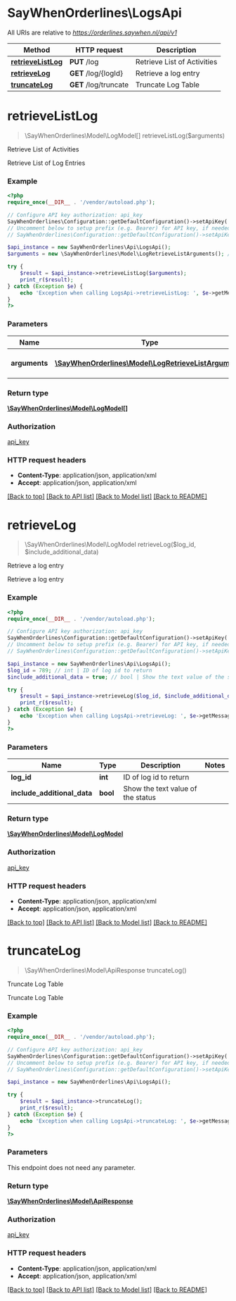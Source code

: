 # SayWhenOrderlines\LogsApi

All URIs are relative to *https://orderlines.saywhen.nl/api/v1*

Method | HTTP request | Description
------------- | ------------- | -------------
[**retrieveListLog**](LogsApi.md#retrieveListLog) | **PUT** /log | Retrieve List of Activities
[**retrieveLog**](LogsApi.md#retrieveLog) | **GET** /log/{logId} | Retrieve a log entry
[**truncateLog**](LogsApi.md#truncateLog) | **GET** /log/truncate | Truncate Log Table


# **retrieveListLog**
> \SayWhenOrderlines\Model\LogModel[] retrieveListLog($arguments)

Retrieve List of Activities

Retrieve List of Log Entries

### Example
```php
<?php
require_once(__DIR__ . '/vendor/autoload.php');

// Configure API key authorization: api_key
SayWhenOrderlines\Configuration::getDefaultConfiguration()->setApiKey('ApiKey', 'YOUR_API_KEY');
// Uncomment below to setup prefix (e.g. Bearer) for API key, if needed
// SayWhenOrderlines\Configuration::getDefaultConfiguration()->setApiKeyPrefix('ApiKey', 'Bearer');

$api_instance = new SayWhenOrderlines\Api\LogsApi();
$arguments = new \SayWhenOrderlines\Model\LogRetrieveListArguments(); // \SayWhenOrderlines\Model\LogRetrieveListArguments | Log RetrieveList Arguments

try {
    $result = $api_instance->retrieveListLog($arguments);
    print_r($result);
} catch (Exception $e) {
    echo 'Exception when calling LogsApi->retrieveListLog: ', $e->getMessage(), PHP_EOL;
}
?>
```

### Parameters

Name | Type | Description  | Notes
------------- | ------------- | ------------- | -------------
 **arguments** | [**\SayWhenOrderlines\Model\LogRetrieveListArguments**](../Model/\SayWhenOrderlines\Model\LogRetrieveListArguments.md)| Log RetrieveList Arguments |

### Return type

[**\SayWhenOrderlines\Model\LogModel[]**](../Model/LogModel.md)

### Authorization

[api_key](../../README.md#api_key)

### HTTP request headers

 - **Content-Type**: application/json, application/xml
 - **Accept**: application/json, application/xml

[[Back to top]](#) [[Back to API list]](../../README.md#documentation-for-api-endpoints) [[Back to Model list]](../../README.md#documentation-for-models) [[Back to README]](../../README.md)

# **retrieveLog**
> \SayWhenOrderlines\Model\LogModel retrieveLog($log_id, $include_additional_data)

Retrieve a log entry

Retrieve a log entry

### Example
```php
<?php
require_once(__DIR__ . '/vendor/autoload.php');

// Configure API key authorization: api_key
SayWhenOrderlines\Configuration::getDefaultConfiguration()->setApiKey('ApiKey', 'YOUR_API_KEY');
// Uncomment below to setup prefix (e.g. Bearer) for API key, if needed
// SayWhenOrderlines\Configuration::getDefaultConfiguration()->setApiKeyPrefix('ApiKey', 'Bearer');

$api_instance = new SayWhenOrderlines\Api\LogsApi();
$log_id = 789; // int | ID of log id to return
$include_additional_data = true; // bool | Show the text value of the status

try {
    $result = $api_instance->retrieveLog($log_id, $include_additional_data);
    print_r($result);
} catch (Exception $e) {
    echo 'Exception when calling LogsApi->retrieveLog: ', $e->getMessage(), PHP_EOL;
}
?>
```

### Parameters

Name | Type | Description  | Notes
------------- | ------------- | ------------- | -------------
 **log_id** | **int**| ID of log id to return |
 **include_additional_data** | **bool**| Show the text value of the status |

### Return type

[**\SayWhenOrderlines\Model\LogModel**](../Model/LogModel.md)

### Authorization

[api_key](../../README.md#api_key)

### HTTP request headers

 - **Content-Type**: application/json, application/xml
 - **Accept**: application/json, application/xml

[[Back to top]](#) [[Back to API list]](../../README.md#documentation-for-api-endpoints) [[Back to Model list]](../../README.md#documentation-for-models) [[Back to README]](../../README.md)

# **truncateLog**
> \SayWhenOrderlines\Model\ApiResponse truncateLog()

Truncate Log Table

Truncate Log Table

### Example
```php
<?php
require_once(__DIR__ . '/vendor/autoload.php');

// Configure API key authorization: api_key
SayWhenOrderlines\Configuration::getDefaultConfiguration()->setApiKey('ApiKey', 'YOUR_API_KEY');
// Uncomment below to setup prefix (e.g. Bearer) for API key, if needed
// SayWhenOrderlines\Configuration::getDefaultConfiguration()->setApiKeyPrefix('ApiKey', 'Bearer');

$api_instance = new SayWhenOrderlines\Api\LogsApi();

try {
    $result = $api_instance->truncateLog();
    print_r($result);
} catch (Exception $e) {
    echo 'Exception when calling LogsApi->truncateLog: ', $e->getMessage(), PHP_EOL;
}
?>
```

### Parameters
This endpoint does not need any parameter.

### Return type

[**\SayWhenOrderlines\Model\ApiResponse**](../Model/ApiResponse.md)

### Authorization

[api_key](../../README.md#api_key)

### HTTP request headers

 - **Content-Type**: application/json, application/xml
 - **Accept**: application/json, application/xml

[[Back to top]](#) [[Back to API list]](../../README.md#documentation-for-api-endpoints) [[Back to Model list]](../../README.md#documentation-for-models) [[Back to README]](../../README.md)

